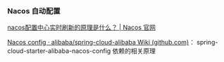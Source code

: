 ### Nacos 自动配置

[nacos配置中心实时刷新的原理是什么？ | Nacos 官网](https://nacos.io/blog/faq/nacos-user-question-history15187/)

[Nacos config · alibaba/spring-cloud-alibaba Wiki (github.com)](https://github.com/alibaba/spring-cloud-alibaba/wiki/Nacos-config)： spring-cloud-starter-alibaba-nacos-config 依赖的相关原理

